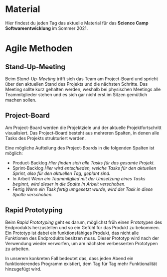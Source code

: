 # Material
Hier findest du jeden Tag das aktuelle Material für das **Science Camp Softwareentwicklung** im Sommer 2021.

# Agile Methoden

## Stand-Up-Meeting

Beim *Stand-Up-Meeting* trifft sich das Team am Project-Board und spricht über den aktuellen Stand des Projekts und die nächsten Schritte. Das Meeting sollte kurz gehalten werden, weshalb bei physischen Meetings alle Teammitglieder stehen und es sich gar nicht erst im Sitzen gemütlich machen sollen.

## Project-Board

Am Project-Board werden die Projektziele und der aktuelle Projektfortschritt visualisiert. Das Project-Board besteht aus mehreren Spalten, in denen alle Tasks des Projekts strukturiert werden.

Eine mögliche Aufteilung des Project-Boards in die folgenden Spalten ist möglich:

* Product-Backlog
  *Hier finden sich alle Tasks für das gesamte Projekt.*
* Sprint-Backlog
  *Hier wird entschieden, welche Tasks für den aktuellen Sprint, also für den aktuellen Tag, geplant sind.*
* In Arbeit
  *Wenn ein Teammitglied mit der Umsetzung eines Tasks beginnt, wird dieser in die Spalte In Arbeit verschoben.*
* Fertig
  *Wenn ein Task fertig umgesetzt wurde, wird der Task in diese Spalte verschoben.*

## Rapid Prototyping

Beim *Rapid Prototyping* geht es darum, möglichst früh einen Prototypen des Endprodukts herzustellen und so ein Gefühl für das Produkt zu bekommen. Ein Prototyp ist dabei ein funktionsfähiges Produkt, das nicht alle Funktionen des Endprodukts besitzen muss. Dieser Prototyp wird nach der Verwendung wieder verworfen, um am nächsten verbesserten Prototypen zu arbeiten.

In unserem konkreten Fall bedeutet das, dass jeden Abend ein funktionierendes Programm existiert, dem Tag für Tag mehr Funktionalität hinzugefügt wird.
